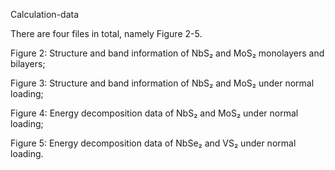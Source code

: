 Calculation-data

There are four files in total, namely Figure 2-5.

Figure 2: Structure and band information of NbS₂ and MoS₂ monolayers and bilayers;

Figure 3: Structure and band information of NbS₂ and MoS₂ under normal loading;

Figure 4: Energy decomposition data of NbS₂ and MoS₂ under normal loading;

Figure 5: Energy decomposition data of NbSe₂ and VS₂ under normal loading.
